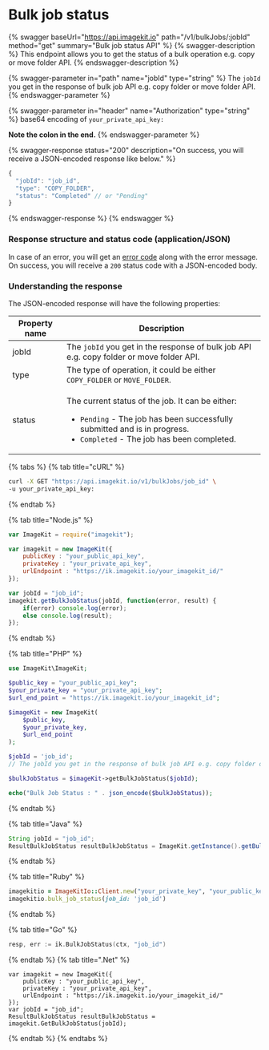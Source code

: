 # Bulk job status

{% swagger baseUrl="https://api.imagekit.io" path="/v1/bulkJobs/:jobId" method="get" summary="Bulk job status API" %}
{% swagger-description %}
This endpoint allows you to get the status of a bulk operation e.g. copy or move folder API.
{% endswagger-description %}

{% swagger-parameter in="path" name="jobId" type="string" %}
The `jobId` you get in the response of bulk job API e.g. copy folder or move folder API.
{% endswagger-parameter %}

{% swagger-parameter in="header" name="Authorization" type="string" %}
base64 encoding of `your_private_api_key:`

**Note the colon in the end.**
{% endswagger-parameter %}

{% swagger-response status="200" description="On success, you will receive a JSON-encoded response like below." %}
```javascript
{
  "jobId": "job_id",
  "type": "COPY_FOLDER",
  "status": "Completed" // or "Pending"
}
```
{% endswagger-response %}
{% endswagger %}

### Response structure and status code (application/JSON)

In case of an error, you will get an [error code](../api-introduction/#error-codes) along with the error message. On success, you will receive a `200` status code with a JSON-encoded body.

### Understanding the response

The JSON-encoded response will have the following properties:

| Property name | Description                                                                                                                                                                                                                  |
| ------------- | ---------------------------------------------------------------------------------------------------------------------------------------------------------------------------------------------------------------------------- |
| jobId         | The `jobId` you get in the response of bulk job API e.g. copy folder or move folder API.                                                                                                                                     |
| type          | The type of operation, it could be either `COPY_FOLDER` or `MOVE_FOLDER`.                                                                                                                                                    |
| status        | <p>The current status of the job. It can be either:<br></p><ul><li><code>Pending</code> - The job has been successfully submitted and is in progress.</li><li><code>Completed</code> - The job has been completed.</li></ul> |

{% tabs %}
{% tab title="cURL" %}
```bash
curl -X GET "https://api.imagekit.io/v1/bulkJobs/job_id" \
-u your_private_api_key:
```
{% endtab %}

{% tab title="Node.js" %}
```javascript
var ImageKit = require("imagekit");

var imagekit = new ImageKit({
    publicKey : "your_public_api_key",
    privateKey : "your_private_api_key",
    urlEndpoint : "https://ik.imagekit.io/your_imagekit_id/"
});

var jobId = "job_id";
imagekit.getBulkJobStatus(jobId, function(error, result) {
    if(error) console.log(error);
    else console.log(result);
});
```
{% endtab %}

{% tab title="PHP" %}
```php
use ImageKit\ImageKit;

$public_key = "your_public_api_key";
$your_private_key = "your_private_api_key";
$url_end_point = "https://ik.imagekit.io/your_imagekit_id";

$imageKit = new ImageKit(
    $public_key,
    $your_private_key,
    $url_end_point
);

$jobId = 'job_id';
// The jobId you get in the response of bulk job API e.g. copy folder or move folder API.

$bulkJobStatus = $imageKit->getBulkJobStatus($jobId);

echo("Bulk Job Status : " . json_encode($bulkJobStatus));
```
{% endtab %}

{% tab title="Java" %}
```java
String jobId = "job_id";
ResultBulkJobStatus resultBulkJobStatus = ImageKit.getInstance().getBulkJobStatus(jobId);
```
{% endtab %}

{% tab title="Ruby" %}
 ```ruby
imagekitio = ImageKitIo::Client.new("your_private_key", "your_public_key", "your_url_endpoint")
imagekitio.bulk_job_status(job_id: 'job_id')
```
{% endtab %}

{% tab title="Go" %}
```go
resp, err := ik.BulkJobStatus(ctx, "job_id")
```
{% endtab %}
{% tab title=".Net" %}
```.net
var imagekit = new ImageKit({
    publicKey : "your_public_api_key",
    privateKey : "your_private_api_key",
    urlEndpoint : "https://ik.imagekit.io/your_imagekit_id/"
});
var jobId = "job_id";
ResultBulkJobStatus resultBulkJobStatus = imagekit.GetBulkJobStatus(jobId);
```

{% endtab %}
{% endtabs %}
